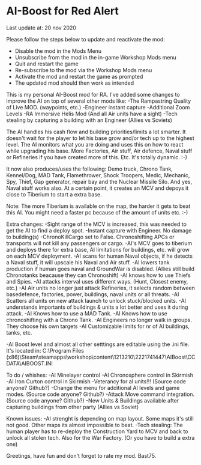 # AI-Boost for Red Alert
Last update at: 20 nov 2020

Please follow the steps below to update and reactivate the mod:
- Disable the mod in the Mods Menu
- Unsubscribe from the mod in the in-game Workshop Mods menu
- Quit and restart the game
- Re-subscribe to the mod via the Workshop Mods menu
- Activate the mod and restart the game as prompted
- The updated mod should then work as intended



This is my personal AI-Boost mod for RA.
I've added some changes to improve the AI on top of several other mods like:
-The Rampastring Quality of Live MOD. (waypoints, etc.)
-Engineer instant capture
-Additional Zoom Levels
-RA Immersive Helis Mod (And all Air units have a sight)
-Tech stealing by capturing a building with an Engineer (Allies vs Soviets)

The AI handles his cash flow and building priorities/limits a lot smarter.
It doesn't wait for the player to let his base grow and/or tech up to the highest level.
The AI monitors what you are doing and uses this on how to react while upgrading his base.
More Factories, Air stuff, Air defence, Naval stuff or Refineries if you have created more of this.
Etc.
It's totally dynamic. :-)

It now also produces/uses the following:
Demo truck, Chrono Tank, Kennel/Dog, MAD Tank, Flamethrower, Shock Troopers, Medic, Mechanic, Spy, Thief, Gap generator, repair bay and the Nuclear Missile Silo.
And yes, Naval stuff works also.
At a certain point, it creates an MCV and depoys it close to Tiberium to start a extra base.

Note:
The more Tiberium is available on the map, the harder it gets to beat this AI.
You might need a faster pc because of the amount of units etc.  :-)

Extra changes:
-Sight range of the MCV is increased, this was needed to get the AI to find a deploy spot.
-Instant capture with Engineer. No damage to building(s)
-ChronoKillCargo set to False. Chronoshifting APCs or transports will not kill any passengers or cargo.
-AI's MCV goes to tiberium and deploys there for extra base, AI limitations for buildings, etc. will grow on each MCV deployment.
-AI scans for human Naval objects, if he detects a Naval stuff, it will upscale his Naval and Air stuff.
-AI lowers tank production if human goes naval and GroundWar is disabled. (Allies still build Chronotanks beacause they can Chronoshift)
-AI knows how to use Thiefs and Spies.
-AI attacks interval uses different ways. (Hunt, Closest enemy, etc.)
-AI Air units no longer just attack Refineries, it selects random between basedefence, factories, power, buildings, naval units or all threats.
-AI Scatters all units on new attack launch to unlock stuck/blocked units.
-AI understands importants of buildings & units a lot better and uses it during attack.
-AI Knows how to use a MAD Tank.
-AI Knows how to use chronoshifting with a Chrono Tank.
-AI Engineers no longer walk in groups. They choose his own targets
-AI Customizable limits for nr of AI buildings, tanks, etc.

-AI Boost level and almost all other setttings are editable using the .ini file. It's located in:
C:\Program Files (x86)\Steam\steamapps\workshop\content\1213210\2221741447\AIBoost\CCDATA\AIBOOST.INI


To do / whishes:
-AI Minelayer control
-AI Chronosphere control in Skirmish
-AI Iron Curton control in Skirmish
-Veterancy for al units!!! (Source code anyone? Github?)
-Change the menu for additional AI levels and game modes. (Source code anyone? Github?)
-Attack Move command integration. (Source code anyone? Github?)
-New Units & Buildings available after capturing buildings from other party (Allies vs Soviet)


Known issues:
-AI strenght is depending on map layout. Some maps it's still not good. Other maps its almost impossible to beat.
-Tech stealing: The human player has to re-deploy the Construction Yard to MCV and back to unlock all stolen tech. Also for the War Factory. (Or you have to build a extra one)


Greetings, have fun and don't forget to rate my mod.
Bast75.

